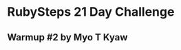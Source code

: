 RubySteps 21 Day Challenge
==========================

Warmup #2 by Myo T Kyaw
-----------------------